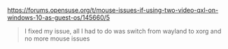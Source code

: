 https://forums.opensuse.org/t/mouse-issues-if-using-two-video-qxl-on-windows-10-as-guest-os/145660/5
>I fixed my issue, all I had to do was switch from wayland to xorg and no more mouse issues
